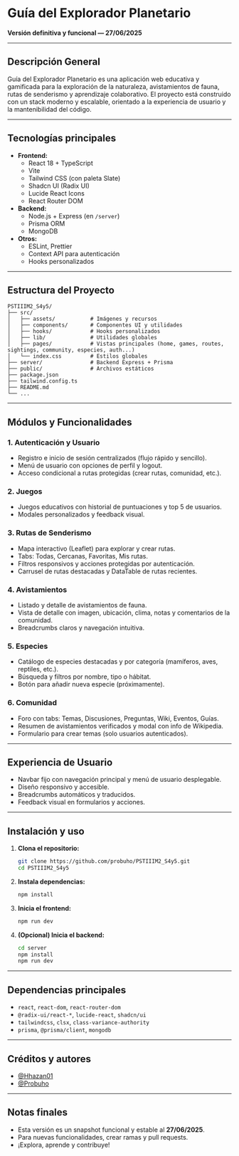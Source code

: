 # Guía del Explorador Planetario

**Versión definitiva y funcional — 27/06/2025**

---

## Descripción General

Guía del Explorador Planetario es una aplicación web educativa y gamificada para la exploración de la naturaleza, avistamientos de fauna, rutas de senderismo y aprendizaje colaborativo. El proyecto está construido con un stack moderno y escalable, orientado a la experiencia de usuario y la mantenibilidad del código.

---

## Tecnologías principales

- **Frontend:**
  - React 18 + TypeScript
  - Vite
  - Tailwind CSS (con paleta Slate)
  - Shadcn UI (Radix UI)
  - Lucide React Icons
  - React Router DOM
- **Backend:**
  - Node.js + Express (en `/server`)
  - Prisma ORM
  - MongoDB
- **Otros:**
  - ESLint, Prettier
  - Context API para autenticación
  - Hooks personalizados

---

## Estructura del Proyecto

```
PSTIIIM2_S4y5/
├── src/
│   ├── assets/           # Imágenes y recursos
│   ├── components/       # Componentes UI y utilidades
│   ├── hooks/            # Hooks personalizados
│   ├── lib/              # Utilidades globales
│   ├── pages/            # Vistas principales (home, games, routes, sightings, community, especies, auth...)
│   └── index.css         # Estilos globales
├── server/               # Backend Express + Prisma
├── public/               # Archivos estáticos
├── package.json
├── tailwind.config.ts
├── README.md
└── ...
```

---

## Módulos y Funcionalidades

### 1. **Autenticación y Usuario**
- Registro e inicio de sesión centralizados (flujo rápido y sencillo).
- Menú de usuario con opciones de perfil y logout.
- Acceso condicional a rutas protegidas (crear rutas, comunidad, etc.).

### 2. **Juegos**
- Juegos educativos con historial de puntuaciones y top 5 de usuarios.
- Modales personalizados y feedback visual.

### 3. **Rutas de Senderismo**
- Mapa interactivo (Leaflet) para explorar y crear rutas.
- Tabs: Todas, Cercanas, Favoritas, Mis rutas.
- Filtros responsivos y acciones protegidas por autenticación.
- Carrusel de rutas destacadas y DataTable de rutas recientes.

### 4. **Avistamientos**
- Listado y detalle de avistamientos de fauna.
- Vista de detalle con imagen, ubicación, clima, notas y comentarios de la comunidad.
- Breadcrumbs claros y navegación intuitiva.

### 5. **Especies**
- Catálogo de especies destacadas y por categoría (mamíferos, aves, reptiles, etc.).
- Búsqueda y filtros por nombre, tipo o hábitat.
- Botón para añadir nueva especie (próximamente).

### 6. **Comunidad**
- Foro con tabs: Temas, Discusiones, Preguntas, Wiki, Eventos, Guías.
- Resumen de avistamientos verificados y modal con info de Wikipedia.
- Formulario para crear temas (solo usuarios autenticados).

---

## Experiencia de Usuario
- Navbar fijo con navegación principal y menú de usuario desplegable.
- Diseño responsivo y accesible.
- Breadcrumbs automáticos y traducidos.
- Feedback visual en formularios y acciones.

---

## Instalación y uso

1. **Clona el repositorio:**
   ```bash
   git clone https://github.com/probuho/PSTIIIM2_S4y5.git
   cd PSTIIIM2_S4y5
   ```
2. **Instala dependencias:**
   ```bash
   npm install
   ```
3. **Inicia el frontend:**
   ```bash
   npm run dev
   ```
4. **(Opcional) Inicia el backend:**
   ```bash
   cd server
   npm install
   npm run dev
   ```

---

## Dependencias principales

- `react`, `react-dom`, `react-router-dom`
- `@radix-ui/react-*`, `lucide-react`, `shadcn/ui`
- `tailwindcss`, `clsx`, `class-variance-authority`
- `prisma`, `@prisma/client`, `mongodb`

---

## Créditos y autores

- [@Hhazan01](https://github.com/hhazan01)
- [@Probuho](https://github.com/probuho)

---

## Notas finales

- Esta versión es un snapshot funcional y estable al **27/06/2025**.
- Para nuevas funcionalidades, crear ramas y pull requests.
- ¡Explora, aprende y contribuye!
